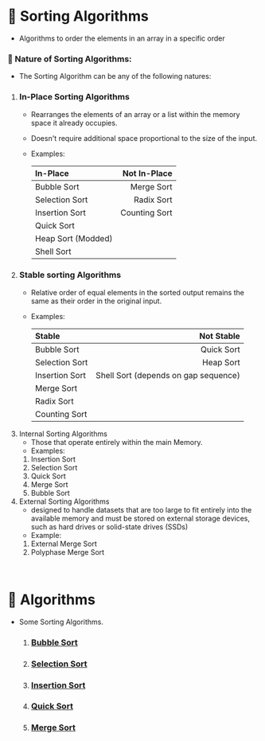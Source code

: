 #  🔀 Sorting Algorithms
- Algorithms to order the elements in an array in a specific order

### 🌿 Nature of Sorting Algorithms:
- The Sorting Algorithm can be any of the following natures:
1. ### In-Place Sorting Algorithms
    - Rearranges the elements of an array or a list within the memory space it already occupies.
    - Doesn't require additional space proportional to the size of the input. 
    - Examples:

        | In-Place          | Not In-Place      |
        | :---------------- | ----------------: |
        | Bubble Sort       | Merge Sort        |
        | Selection Sort    | Radix Sort        |
        | Insertion Sort    | Counting Sort     |
        | Quick Sort        |                   |
        | Heap Sort (Modded)|                   |
        | Shell Sort        |                   | 
2. ### Stable sorting Algorithms
    - Relative order of equal elements in the sorted output remains the same as their order in the original input.
    - Examples:

        | Stable            | Not Stable                            |
        | :---------------- | ----------------:                     |
        | Bubble Sort       | Quick Sort                            |
        | Selection Sort    | Heap Sort                             |
        | Insertion Sort    | Shell Sort (depends on gap sequence)  |
        | Merge Sort        |                                       |
        | Radix Sort        |                                       |
        | Counting Sort     |                                       |
3. Internal Sorting Algorithms
    - Those that operate entirely within the main Memory.
    - Examples:
    1. Insertion Sort
    2. Selection Sort
    3. Quick Sort
    4. Merge Sort
    5. Bubble Sort
4. External Sorting Algorithms
    - designed to handle datasets that are too large to fit entirely into the available memory and must be stored on external storage devices, such as hard drives or solid-state drives (SSDs)
    - Example:
    1. External Merge Sort
    2. Polyphase Merge Sort

&nbsp;
# 🧰 Algorithms
- Some Sorting Algorithms.
    1. ### [Bubble Sort](./BubbleSort.md)
    2. ### [Selection Sort](./SelectionSort.md)
    3. ### [Insertion Sort](./InsertionSort.md)
    4. ### [Quick Sort](./QuickSort.md)
    5. ### [Merge Sort](./MergeSort.md)
